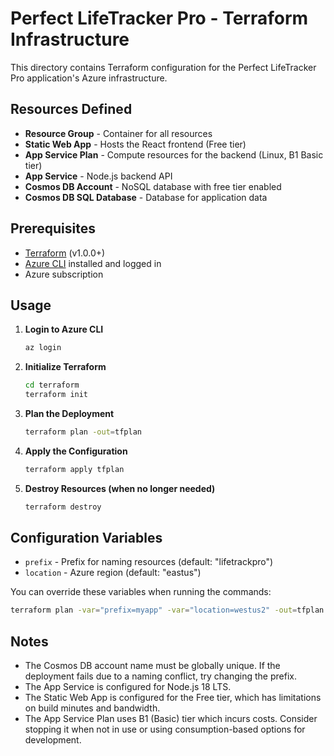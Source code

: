 # Perfect LifeTracker Pro - Terraform Infrastructure

This directory contains Terraform configuration for the Perfect LifeTracker Pro application's Azure infrastructure.

## Resources Defined

- **Resource Group** - Container for all resources
- **Static Web App** - Hosts the React frontend (Free tier)
- **App Service Plan** - Compute resources for the backend (Linux, B1 Basic tier)
- **App Service** - Node.js backend API
- **Cosmos DB Account** - NoSQL database with free tier enabled
- **Cosmos DB SQL Database** - Database for application data

## Prerequisites

- [Terraform](https://www.terraform.io/downloads.html) (v1.0.0+)
- [Azure CLI](https://docs.microsoft.com/en-us/cli/azure/install-azure-cli) installed and logged in
- Azure subscription

## Usage

1. **Login to Azure CLI**

   ```bash
   az login
   ```

2. **Initialize Terraform**

   ```bash
   cd terraform
   terraform init
   ```

3. **Plan the Deployment**

   ```bash
   terraform plan -out=tfplan
   ```

4. **Apply the Configuration**

   ```bash
   terraform apply tfplan
   ```

5. **Destroy Resources (when no longer needed)**

   ```bash
   terraform destroy
   ```

## Configuration Variables

- `prefix` - Prefix for naming resources (default: "lifetrackpro")
- `location` - Azure region (default: "eastus")

You can override these variables when running the commands:

```bash
terraform plan -var="prefix=myapp" -var="location=westus2" -out=tfplan
```

## Notes

- The Cosmos DB account name must be globally unique. If the deployment fails due to a naming conflict, try changing the prefix.
- The App Service is configured for Node.js 18 LTS.
- The Static Web App is configured for the Free tier, which has limitations on build minutes and bandwidth.
- The App Service Plan uses B1 (Basic) tier which incurs costs. Consider stopping it when not in use or using consumption-based options for development. 